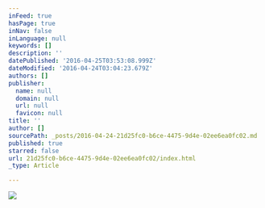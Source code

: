 ```yaml
---
inFeed: true
hasPage: true
inNav: false
inLanguage: null
keywords: []
description: ''
datePublished: '2016-04-25T03:53:08.999Z'
dateModified: '2016-04-24T03:04:23.679Z'
authors: []
publisher:
  name: null
  domain: null
  url: null
  favicon: null
title: ''
author: []
sourcePath: _posts/2016-04-24-21d25fc0-b6ce-4475-9d4e-02ee6ea0fc02.md
published: true
starred: false
url: 21d25fc0-b6ce-4475-9d4e-02ee6ea0fc02/index.html
_type: Article

---
```

![](https://the-grid-user-content.s3-us-west-2.amazonaws.com/8de47a59-6376-4446-aae6-6fbddbca59ea.jpg)